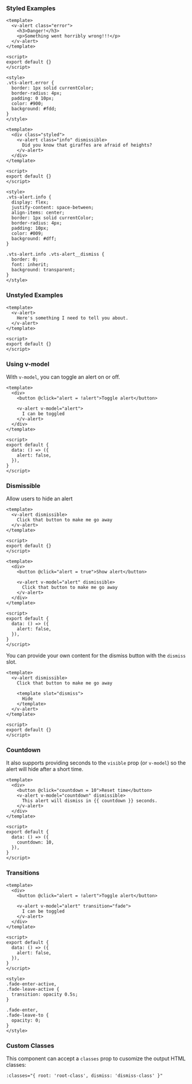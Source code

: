 ### Styled Examples

```vue
<template>
  <v-alert class="error">
    <h3>Danger!</h3>
    <p>Something went horribly wrong!!!</p>
  </v-alert>
</template>

<script>
export default {}
</script>

<style>
.vts-alert.error {
  border: 1px solid currentColor;
  border-radius: 4px;
  padding: 0 10px;
  color: #900;
  background: #fdd;
}
</style>
```

```vue
<template>
  <div class="styled">
    <v-alert class="info" dismissible>
      Did you know that giraffes are afraid of heights?
    </v-alert>
  </div>
</template>

<script>
export default {}
</script>

<style>
.vts-alert.info {
  display: flex;
  justify-content: space-between;
  align-items: center;
  border: 1px solid currentColor;
  border-radius: 4px;
  padding: 10px;
  color: #009;
  background: #dff;
}

.vts-alert.info .vts-alert__dismiss {
  border: 0;
  font: inherit;
  background: transparent;
}
</style>
```

### Unstyled Examples

```vue
<template>
  <v-alert>
    Here's something I need to tell you about.
  </v-alert>
</template>

<script>
export default {}
</script>
```

### Using v-model

With `v-model`, you can toggle an alert on or off.

```vue
<template>
  <div>
    <button @click="alert = !alert">Toggle alert</button>

    <v-alert v-model="alert">
      I can be toggled
    </v-alert>
  </div>
</template>

<script>
export default {
  data: () => ({
    alert: false,
  }),
}
</script>
```

### Dismissible

Allow users to hide an alert

```vue
<template>
  <v-alert dismissible>
    Click that button to make me go away
  </v-alert>
</template>

<script>
export default {}
</script>
```

```vue
<template>
  <div>
    <button @click="alert = true">Show alert</button>

    <v-alert v-model="alert" dismissible>
      Click that button to make me go away
    </v-alert>
  </div>
</template>

<script>
export default {
  data: () => ({
    alert: false,
  }),
}
</script>
```

You can provide your own content for the dismiss button with the `dismiss` slot.

```vue
<template>
  <v-alert dismissible>
    Click that button to make me go away

    <template slot="dismiss">
      Hide
    </template>
  </v-alert>
</template>

<script>
export default {}
</script>
```

### Countdown

It also supports providing seconds to the `visible` prop (or `v-model`) so the alert will hide after a short time.

```vue
<template>
  <div>
    <button @click="countdown = 10">Reset time</button>
    <v-alert v-model="countdown" dismissible>
      This alert will dismiss in {{ countdown }} seconds.
    </v-alert>
  </div>
</template>

<script>
export default {
  data: () => ({
    countdown: 10,
  }),
}
</script>
```

### Transitions

```vue
<template>
  <div>
    <button @click="alert = !alert">Toggle alert</button>

    <v-alert v-model="alert" transition="fade">
      I can be toggled
    </v-alert>
  </div>
</template>

<script>
export default {
  data: () => ({
    alert: false,
  }),
}
</script>

<style>
.fade-enter-active,
.fade-leave-active {
  transition: opacity 0.5s;
}

.fade-enter,
.fade-leave-to {
  opacity: 0;
}
</style>
```

### Custom Classes

This component can accept a `classes` prop to cusomize the output HTML classes:

```
:classes="{ root: 'root-class', dismiss: 'dismiss-class' }"
```
